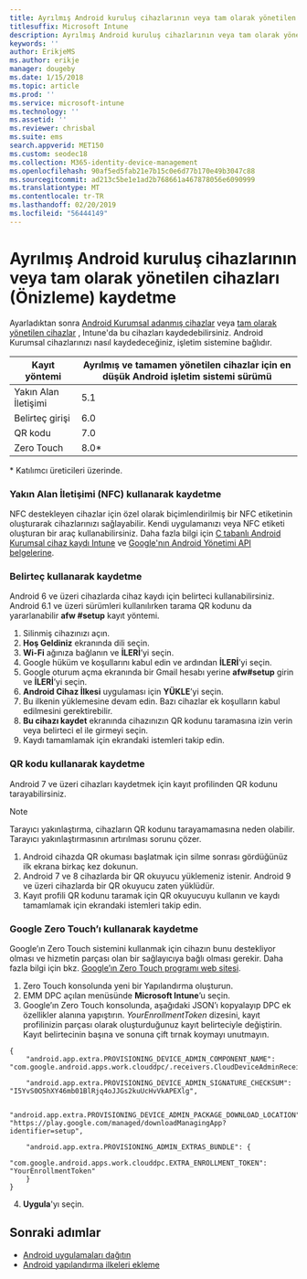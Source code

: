 ```yaml
---
title: Ayrılmış Android kuruluş cihazlarının veya tam olarak yönetilen cihazları ıntune'a kaydetme
titlesuffix: Microsoft Intune
description: Ayrılmış Android kuruluş cihazlarının veya tam olarak yönetilen cihazları ıntune'a kaydetmeyi öğrenin.
keywords: ''
author: ErikjeMS
ms.author: erikje
manager: dougeby
ms.date: 1/15/2018
ms.topic: article
ms.prod: ''
ms.service: microsoft-intune
ms.technology: ''
ms.assetid: ''
ms.reviewer: chrisbal
ms.suite: ems
search.appverid: MET150
ms.custom: seodec18
ms.collection: M365-identity-device-management
ms.openlocfilehash: 90af5ed5fab21e7b15c0e6d77b170e49b3047c88
ms.sourcegitcommit: ad213c5be1e1ad2b768661a467878056e6090999
ms.translationtype: MT
ms.contentlocale: tr-TR
ms.lasthandoff: 02/20/2019
ms.locfileid: "56444149"
---
```

# <a name="enroll-your-android-enterprise-dedicated-devices-or-fully-managed-devices-preview"></a>Ayrılmış Android kuruluş cihazlarının veya tam olarak yönetilen cihazları (Önizleme) kaydetme

Ayarladıktan sonra [Android Kurumsal adanmış cihazlar](android-kiosk-enroll.md) veya [tam olarak yönetilen cihazlar](android-fully-managed-enroll.md) , Intune'da bu cihazları kaydedebilirsiniz. Android Kurumsal cihazlarınızı nasıl kaydedeceğiniz, işletim sistemine bağlıdır.

| Kayıt yöntemi | Ayrılmış ve tamamen yönetilen cihazlar için en düşük Android işletim sistemi sürümü |
| ----- | ----- |
| Yakın Alan İletişimi | 5.1 |
| Belirteç girişi | 6.0 |
| QR kodu | 7.0 |
| Zero Touch  | 8.0\* |

\* Katılımcı üreticileri üzerinde.

### <a name="enroll-by-using-near-field-communication-nfc"></a>Yakın Alan İletişimi (NFC) kullanarak kaydetme

NFC destekleyen cihazlar için özel olarak biçimlendirilmiş bir NFC etiketinin oluşturarak cihazlarınızı sağlayabilir. Kendi uygulamanızı veya NFC etiketi oluşturan bir araç kullanabilirsiniz. Daha fazla bilgi için [C tabanlı Android Kurumsal cihaz kaydı Intune](https://blogs.technet.microsoft.com/cbernier/2018/10/15/nfc-based-android-enterprise-device-enrollment-with-microsoft-intune/) ve [Google'nın Android Yönetimi API belgelerine](https://developers.google.com/android/management/provision-device#nfc_method).

### <a name="enroll-by-using-a-token"></a>Belirteç kullanarak kaydetme

Android 6 ve üzeri cihazlarda cihaz kaydı için belirteci kullanabilirsiniz. Android 6.1 ve üzeri sürümleri kullanılırken tarama QR kodunu da yararlanabilir **afw #setup** kayıt yöntemi.

1. Silinmiş cihazınızı açın.
2. **Hoş Geldiniz** ekranında dili seçin.
3. **Wi-Fi** ağınıza bağlanın ve **İLERİ**’yi seçin.
4. Google hüküm ve koşullarını kabul edin ve ardından **İLERİ**’yi seçin.
5. Google oturum açma ekranında bir Gmail hesabı yerine **afw#setup** girin ve **İLERİ**’yi seçin.
6. **Android Cihaz İlkesi** uygulaması için **YÜKLE**’yi seçin.
7. Bu ilkenin yüklemesine devam edin.  Bazı cihazlar ek koşulların kabul edilmesini gerektirebilir. 
8. **Bu cihazı kaydet** ekranında cihazınızın QR kodunu taramasına izin verin veya belirteci el ile girmeyi seçin.
9. Kaydı tamamlamak için ekrandaki istemleri takip edin. 

### <a name="enroll-by-using-a-qr-code"></a>QR kodu kullanarak kaydetme

Android 7 ve üzeri cihazları kaydetmek için kayıt profilinden QR kodunu tarayabilirsiniz.

> [!Note]
> Tarayıcı yakınlaştırma, cihazların QR kodunu tarayamamasına neden olabilir. Tarayıcı yakınlaştırmasının artırılması sorunu çözer.

1. Android cihazda QR okuması başlatmak için silme sonrası gördüğünüz ilk ekrana birkaç kez dokunun.
2. Android 7 ve 8 cihazlarda bir QR okuyucu yüklemeniz istenir. Android 9 ve üzeri cihazlarda bir QR okuyucu zaten yüklüdür.
3. Kayıt profili QR kodunu taramak için QR okuyucuyu kullanın ve kaydı tamamlamak için ekrandaki istemleri takip edin.

### <a name="enroll-by-using-google-zero-touch"></a>Google Zero Touch’ı kullanarak kaydetme

Google’ın Zero Touch sistemini kullanmak için cihazın bunu destekliyor olması ve hizmetin parçası olan bir sağlayıcıya bağlı olması gerekir.  Daha fazla bilgi için bkz. [Google’ın Zero Touch programı web sitesi](https://www.android.com/enterprise/management/zero-touch/). 

1. Zero Touch konsolunda yeni bir Yapılandırma oluşturun.
2. EMM DPC açılan menüsünde **Microsoft Intune**’u seçin.
3. Google’ın Zero Touch konsolunda, aşağıdaki JSON’ı kopyalayıp DPC ek özellikler alanına yapıştırın. *YourEnrollmentToken* dizesini, kayıt profilinizin parçası olarak oluşturduğunuz kayıt belirteciyle değiştirin. Kayıt belirtecinin başına ve sonuna çift tırnak koymayı unutmayın.

```
{ 
    "android.app.extra.PROVISIONING_DEVICE_ADMIN_COMPONENT_NAME": "com.google.android.apps.work.clouddpc/.receivers.CloudDeviceAdminReceiver", 

    "android.app.extra.PROVISIONING_DEVICE_ADMIN_SIGNATURE_CHECKSUM": "I5YvS0O5hXY46mb01BlRjq4oJJGs2kuUcHvVkAPEXlg", 

    "android.app.extra.PROVISIONING_DEVICE_ADMIN_PACKAGE_DOWNLOAD_LOCATION": "https://play.google.com/managed/downloadManagingApp?identifier=setup", 

    "android.app.extra.PROVISIONING_ADMIN_EXTRAS_BUNDLE": { 
        "com.google.android.apps.work.clouddpc.EXTRA_ENROLLMENT_TOKEN": "YourEnrollmentToken" 
    } 
} 
```
4. **Uygula**'yı seçin.


## <a name="next-steps"></a>Sonraki adımlar
- [Android uygulamaları dağıtın](apps-deploy.md)
- [Android yapılandırma ilkeleri ekleme](device-profiles.md)

